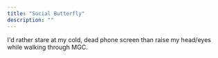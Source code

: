 ```yaml
---
title: "Social Butterfly"
description: ""
---
```

I'd rather stare at my cold, dead phone screen than raise my head/eyes while walking through MGC.
